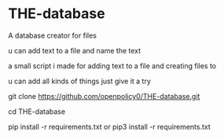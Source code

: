 # THE-database
A database creator for files

u can add text to a file and name the text

a small script i made for adding text to a file and creating files to

u can add all kinds of things just give it a try

git clone https://github.com/openpolicy0/THE-database.git

cd THE-database

pip install -r requirements.txt or pip3 install -r requirements.txt 
